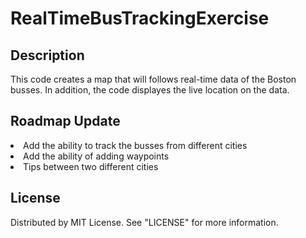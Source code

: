 
<h1> RealTimeBusTrackingExercise </h1>

## Description
This code creates a map that will follows real-time data of the Boston busses. In addition, the code displayes the live location on the data.

## Roadmap Update
<li> Add the ability to track the busses from different cities  </li>
<li> Add the ability of adding waypoints </li>
<li> Tips between two different cities  </li>

## License

Distributed by MIT License. See "LICENSE" for more information.
